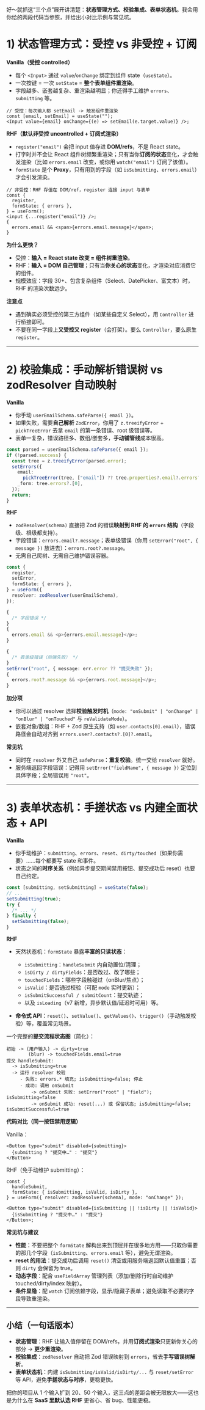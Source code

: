 好～就抓这“三个点”展开讲清楚：**状态管理方式、校验集成、表单状态机**。我会用你给的两段代码当参照，并给出小对比示例与常见坑。

# 1) 状态管理方式：受控 vs 非受控 + 订阅

**Vanilla（受控 controlled）**

- 每个 `<Input>` 通过 `value`/`onChange` 绑定到组件 state（`useState`）。
- 一次按键 = 一次 `setState` = **整个表单组件重渲染**。
- 字段越多、嵌套越复杂、重渲染越明显；你还得手工维护 `errors`、`submitting` 等。

```tsx
// 受控：每次输入都 setEmail -> 触发组件重渲染
const [email, setEmail] = useState("");
<Input value={email} onChange={(e) => setEmail(e.target.value)} />;
```

**RHF（默认非受控 uncontrolled + 订阅式渲染）**

- `register("email")` 会把 input 值存进 **DOM/refs**，不是 React state。
- 打字时并不会让 React 组件树频繁重渲染；只有当你**订阅的状态**变化，才会触发渲染（比如 `errors.email` 改变，或你用 `watch("email")` 订阅了该值）。
- `formState` 是个 **Proxy**，只有用到的字段（如 `isSubmitting`、`errors.email`）才会引发渲染。

```tsx
// 非受控：RHF 存值在 DOM/ref，register 连接 input 与表单
const {
  register,
  formState: { errors },
} = useForm();
<input {...register("email")} />;
{
  errors.email && <span>{errors.email.message}</span>;
}
```

**为什么更快？**

- 受控：**输入 = React state 改变 = 组件树重渲染**。
- RHF：**输入 = DOM 自己管理**；只有当**你关心的状态**变化，才渲染对应消费它的组件。
- 规模效应：字段 30+、包含复杂组件（Select、DatePicker、富文本）时，RHF 的渲染次数远少。

**注意点**

- 遇到确实必须受控的第三方组件（如某些自定义 Select），用 `Controller` 进行桥接即可。
- 不要在同一字段上**又受控又 register**（会打架）。要么 `Controller`，要么原生 `register`。

---

# 2) 校验集成：手动解析错误树 vs zodResolver 自动映射

**Vanilla**

- 你手动 `userEmailSchema.safeParse({ email })`。
- 如果失败，需要**自己解析** `ZodError`，你用了 `z.treeifyError` + `pickTreeError` 去拿 `email` 的第一条错误、root 级错误等。
- 表单一复杂，错误路径多、数组/嵌套多，**手动铺管线**成本很高。

```ts
const parsed = userEmailSchema.safeParse({ email });
if (!parsed.success) {
  const tree = z.treeifyError(parsed.error);
  setErrors({
    email:
      pickTreeError(tree, ["email"]) ?? tree.properties?.email?.errors?.[0],
    _form: tree.errors?.[0],
  });
  return;
}
```

**RHF**

- `zodResolver(schema)` 直接把 Zod 的错误**映射到 RHF 的 `errors` 结构**（字段级、根级都支持）。
- 字段错误：`errors.email?.message`；表单级错误（你用 `setError("root", { message })` 放进去）：`errors.root?.message`。
- 无需自己爬树、无需自己维护错误容器。

```ts
const {
  register,
  setError,
  formState: { errors },
} = useForm({
  resolver: zodResolver(userEmailSchema),
});

{
  /* 字段错误 */
}
{
  errors.email && <p>{errors.email.message}</p>;
}

{
  /* 表单级错误（后端失败） */
}
setError("root", { message: err.error ?? "提交失败" });
{
  errors.root?.message && <p>{errors.root.message}</p>;
}
```

**加分项**

- 你可以通过 resolver 选择**校验触发时机**（`mode: "onSubmit" | "onChange" | "onBlur" | "onTouched"` 与 `reValidateMode`）。
- 嵌套对象/数组：RHF + Zod 原生支持（如 `user.contacts[0].email`），错误路径会自动对齐到 `errors.user?.contacts?.[0]?.email`。

**常见坑**

- 同时在 `resolver` 外又自己 `safeParse`：**重复校验**。统一交给 `resolver` 就好。
- 服务端返回字段错误：记得用 `setError("fieldName", { message })` 定位到具体字段；全局错误用 `"root"`。

---

# 3) 表单状态机：手搓状态 vs 内建全面状态 + API

**Vanilla**

- 你手动维护：`submitting`、`errors`、`reset`、`dirty/touched`（如果你需要）……每个都要写 state 和事件。
- 状态之间的**时序关系**（例如异步提交期间禁用按钮、提交成功后 reset）也要自己约定。

```ts
const [submitting, setSubmitting] = useState(false);
// ...
setSubmitting(true);
try {
  /* ... */
} finally {
  setSubmitting(false);
}
```

**RHF**

- 天然状态机：`formState` 暴露**丰富的只读状态**：

  - `isSubmitting`：`handleSubmit` 内自动置位/清理；
  - `isDirty / dirtyFields`：是否改过、改了哪些；
  - `touchedFields`：哪些字段触碰过（onBlur/焦点）；
  - `isValid`：是否通过校验（可配 `mode` 实时更新）；
  - `isSubmitSuccessful / submitCount`：提交轨迹；
  - 以及 `isLoading`（v7 新增，异步默认值/延迟时可用）等。

- **命令式 API**：`reset()`、`setValue()`、`getValues()`、`trigger()`（手动触发校验）等，覆盖常见场景。

一个完整的**提交流程状态图**（简化）：

```
初始 -> (用户输入) -> dirty=true
        (blur) -> touchedFields.email=true
提交 handleSubmit:
  -> isSubmitting=true
  -> 运行 resolver 校验
     - 失败: errors.* 填充; isSubmitting=false; 停止
     - 成功: 调用 onSubmit
         -> onSubmit 失败: setError("root" | "field"); isSubmitting=false
         -> onSubmit 成功: reset(...) 或 保留状态; isSubmitting=false; isSubmitSuccessful=true
```

**代码对比（同一按钮禁用逻辑）**

Vanilla：

```tsx
<Button type="submit" disabled={submitting}>
  {submitting ? "提交中…" : "提交"}
</Button>
```

RHF（免手动维护 submitting）：

```tsx
const {
  handleSubmit,
  formState: { isSubmitting, isValid, isDirty },
} = useForm({ resolver: zodResolver(schema), mode: "onChange" });

<Button type="submit" disabled={isSubmitting || !isDirty || !isValid}>
  {isSubmitting ? "提交中…" : "提交"}
</Button>;
```

**常见坑与建议**

- **性能**：不要把整个 `formState` 解构出来到顶层并在很多地方用——只取你需要的那几个字段（`isSubmitting`、`errors.email` 等），避免无谓渲染。
- **reset 的用法**：提交成功后调用 `reset()` 清空或用服务端返回默认值重置；否则 `dirty` 会保留为 true。
- **动态字段**：配合 `useFieldArray` 管理列表（添加/删除行时自动维护 touched/dirty/index 映射）。
- **条件显隐**：配 `watch` 订阅依赖字段，显示/隐藏子表单；避免读取不必要的字段导致重渲染。

---

## 小结（一句话版本）

- **状态管理**：RHF 让输入值停留在 DOM/refs，并用**订阅式渲染**只更新你关心的部分 → **更少重渲染**。
- **校验集成**：`zodResolver` 自动把 Zod 错误映射到 `errors`，省去**手写错误树解析**。
- **表单状态机**：内建 `isSubmitting/isValid/isDirty/...` 与 `reset/setError` 等 API，避免**手搓状态与时序**，更稳更快。

把你的项目从 1 个输入扩到 20、50 个输入，这三点的差距会被无限放大——这也是为什么在 **SaaS 里默认选 RHF** 更省心、省 bug、性能更稳。
